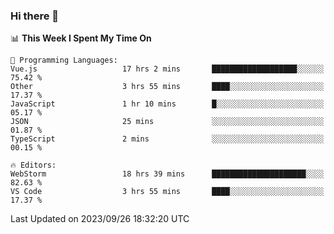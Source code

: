 ### Hi there 👋

<!--
**asdf12303116/asdf12303116** is a ✨ _special_ ✨ repository because its `README.md` (this file) appears on your GitHub profile.

Here are some ideas to get you started:

- 🔭 I’m currently working on ...
- 🌱 I’m currently learning ...
- 👯 I’m looking to collaborate on ...
- 🤔 I’m looking for help with ...
- 💬 Ask me about ...
- 📫 How to reach me: ...
- 😄 Pronouns: ...
- ⚡ Fun fact: ...
-->

<!--START_SECTION:waka-->
📊 **This Week I Spent My Time On** 

```text
💬 Programming Languages: 
Vue.js                   17 hrs 2 mins       ███████████████████░░░░░░   75.42 % 
Other                    3 hrs 55 mins       ████░░░░░░░░░░░░░░░░░░░░░   17.37 % 
JavaScript               1 hr 10 mins        █░░░░░░░░░░░░░░░░░░░░░░░░   05.17 % 
JSON                     25 mins             ░░░░░░░░░░░░░░░░░░░░░░░░░   01.87 % 
TypeScript               2 mins              ░░░░░░░░░░░░░░░░░░░░░░░░░   00.15 % 

🔥 Editors: 
WebStorm                 18 hrs 39 mins      █████████████████████░░░░   82.63 % 
VS Code                  3 hrs 55 mins       ████░░░░░░░░░░░░░░░░░░░░░   17.37 % 
```


 Last Updated on 2023/09/26 18:32:20 UTC
<!--END_SECTION:waka-->
